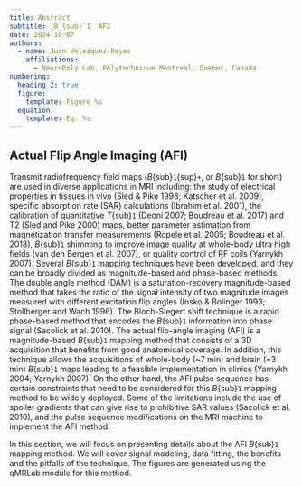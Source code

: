 ```yaml
---
title: Abstract
subtitle: _B_{sub}`1` AFI
date: 2024-10-07
authors:
  - name: Juan Velezquez-Reyes
    affiliations:
      - NeuroPoly Lab, Polytechnique Montreal, Quebec, Canada
numbering:
  heading_2: true
  figure:
    template: Figure %s
  equation:
    template: Eq. %s
---
```


## Actual Flip Angle Imaging (AFI)

Transmit radiofrequency field maps (_B_{sub}`1`{sup}`+`, or _B_{sub}`1` for short) are used in diverse applications in MRI including: the study of electrical properties in tissues in vivo (Sled & Pike 1998; Katscher et al. 2009), specific absorption rate (SAR) calculations (Ibrahim et al. 2001), the calibration of quantitative _T_{sub}`1` (Deoni 2007; Boudreau et al. 2017) and T2 (Sled and Pike 2000) maps, better parameter estimation from magnetization transfer measurements (Ropele et al. 2005; Boudreau et al. 2018), _B_{sub}`1` shimming to improve image quality at whole-body ultra high fields (van den Bergen et al. 2007), or quality control of RF coils (Yarnykh 2007). Several _B_{sub}`1` mapping techniques have been developed, and they can be broadly divided as magnitude-based and phase-based methods. The double angle method (DAM) is a saturation-recovery magnitude-based method that takes the ratio of the signal intensity of two magnitude images measured with different excitation flip angles (Insko & Bolinger 1993; Stollberger and Wach 1996). The Bloch-Siegert shift technique is a rapid phase-based method that encodes the _B_{sub}`1` information into phase signal (Sacolick et al. 2010). The actual flip-angle imaging (AFI) is a magnitude-based _B_{sub}`1` mapping method that consists of a 3D acquisition that benefits from good anatomical coverage. In addition, this technique allows the acquisitions of whole-body (~7 min) and brain (~3 min) _B_{sub}`1` maps leading to a feasible implementation in clinics (Yarnykh 2004; Yarnykh 2007). On the other hand, the AFI pulse sequence has certain constraints that need to be considered for this _B_{sub}`1` mapping method to be widely deployed. Some of the limitations include the use of spoiler gradients that can give rise to prohibitive SAR values (Sacolick et al. 2010), and the pulse sequence modifications on the MRI machine to implement the AFI method.

In this section, we will focus on presenting details about the AFI _B_{sub}`1` mapping method. We will cover signal modeling, data fitting, the benefits and the pitfalls of the technique. The figures are generated using the qMRLab module for this method.